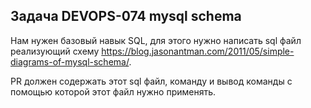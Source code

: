 ## Задача DEVOPS-074  mysql schema

Нам нужен базовый навык SQL, для этого нужно написать sql файл реализующий схему https://blog.jasonantman.com/2011/05/simple-diagrams-of-mysql-schema/.  
 
PR должен содержать этот sql файл, команду и вывод команды с помощью которой этот файл нужно применять.  
